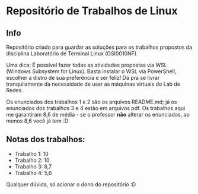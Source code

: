 # Repositório de Trabalhos de Linux

## Info
Repositório criado para guardar as soluções para os trabalhos propostos da disciplina Laboratório de Terminal Linux (GSI0010NF).

Uma dica: É possível fazer todas as atividades propostas via WSL (Windows Subsystem for Linux). Basta instalar o WSL via PowerShell, escolher a distro de sua preferência e ser feliz! Dá pra se livrar tranquilamente da necessidade de usar as máquinas virtuais do Lab de Redes.

Os enunciados dos trabalhos 1 e 2 são os arquivos README.md; já os enunciados dos trabalhos 3 e 4 estão em arquivos pdf. Os trabalhos aqui me garantiram 8,6 de média - se o professor **não** alterar os enunciados, ao menos 8,6 você já tem :D 

## Notas dos trabalhos:
- Trabalho 1: 10
- Trabalho 2: 10
- Trabalho 3: 8,7
- Trabalho 4: 5,6

Qualquer dúvida, só acionar o dono do repositório :D